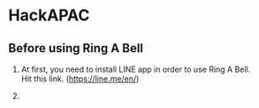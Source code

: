 # HackAPAC  
## Before using Ring A Bell  
1. At first, you need to install LINE app in order to use Ring A Bell.  
Hit this link. (https://line.me/en/)  

2. 
